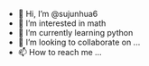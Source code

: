 - 👋 Hi, I’m @sujunhua6
- 👀 I’m interested in math
- 🌱 I’m currently learning python
- 💞️ I’m looking to collaborate on ...
- 📫 How to reach me ...

<!---
sujunhua6/sujunhua6 is a ✨ special ✨ repository because its `README.md` (this file) appears on your GitHub profile.
You can click the Preview link to take a look at your changes.
--->
